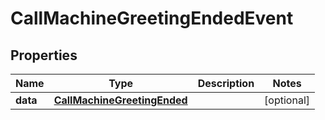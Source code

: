 

# CallMachineGreetingEndedEvent

## Properties

Name | Type | Description | Notes
------------ | ------------- | ------------- | -------------
**data** | [**CallMachineGreetingEnded**](CallMachineGreetingEnded.md) |  |  [optional]




